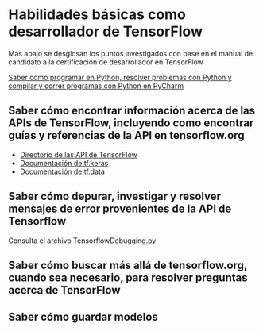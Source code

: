 # Habilidades básicas como desarrollador de TensorFlow

Más abajo se desglosan los puntos investigados con base en el manual de candidato a la certificación de desarrollador en TensorFlow

[Saber cómo programar en Python, resolver problemas con Python y compilar y correr programas con Python en PyCharm](../0-Environment/PythonAndPycharm.md)

## Saber cómo encontrar información acerca de las APIs de TensorFlow, incluyendo como encontrar guías y referencias de la API en tensorflow.org
- [Directorio de las API de TensorFlow](https://www.tensorflow.org/api_docs/python/tf)
- [Documentación de tf.keras](https://www.tensorflow.org/api_docs/python/tf/keras)
- [Documentación de tf.data](https://www.tensorflow.org/api_docs/python/tf/data)

## Saber cómo depurar, investigar y resolver mensajes de error provenientes de la API de Tensorflow
Consulta el archivo TensorflowDebugging.py

## Saber cómo buscar más allá de tensorflow.org, cuando sea necesario, para resolver preguntas acerca de TensorFlow


## Saber cómo guardar modelos 


